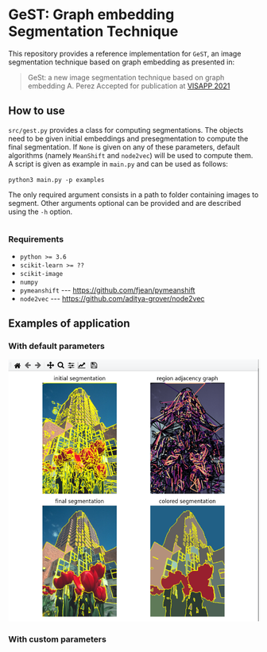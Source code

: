 # GeST: Graph embedding Segmentation Technique
  
This repository provides a reference implementation for `GeST`, an image segmentation technique based on graph embedding as presented in:
> GeSt: a new image segmentation technique based on graph embedding
> A. Perez
> Accepted for publication at [VISAPP 2021](http://www.visapp.visigrapp.org/presentationdetails.aspx)

## How to use

`src/gest.py` provides a class for computing segmentations. The objects need to be given 
initial embeddings and presegmentation to compute the final segmentation. If `None` is given on any 
of these parameters, default algorithms (namely `MeanShift` and `node2vec`) will be used to compute them.
A script is given as example in `main.py` and can be used as follows:

`python3 main.py -p examples`

The only required argument consists in a path to folder containing images to segment.
Other arguments optional can be provided and are described using the `-h` option.

```
```

### Requirements

+ `python >= 3.6`
+ `scikit-learn >= ??`
+ `scikit-image` 
+ `numpy`
+ `pymeanshift` --- https://github.com/fjean/pymeanshift
+ `node2vec` --- https://github.com/aditya-grover/node2vec

## Examples of application

### With default parameters

![Default parameters](/images/gestapp.png)

### With custom parameters

